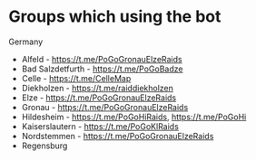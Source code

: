 # Groups which using the bot

Germany
- Alfeld - https://t.me/PoGoGronauElzeRaids
- Bad Salzdetfurth - https://t.me/PoGoBadze
- Celle - https://t.me/CelleMap
- Diekholzen - https://t.me/raiddiekholzen
- Elze - https://t.me/PoGoGronauElzeRaids
- Gronau - https://t.me/PoGoGronauElzeRaids
- Hildesheim - https://t.me/PoGoHiRaids, https://t.me/PoGoHi
- Kaiserslautern - https://t.me/PoGoKlRaids
- Nordstemmen - https://t.me/PoGoGronauElzeRaids
- Regensburg









